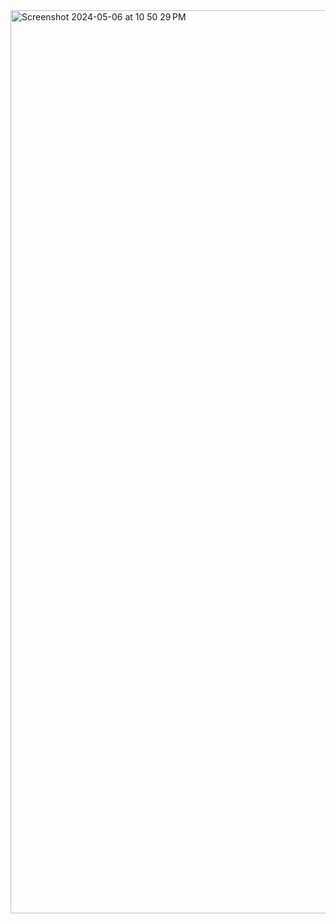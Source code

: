 <img width="1445" alt="Screenshot 2024-05-06 at 10 50 29 PM" src="https://github.com/satvikkharb/Covid-19-Analysis/assets/78302547/dcb075c2-83eb-4335-bc3b-810faf607e7a">
